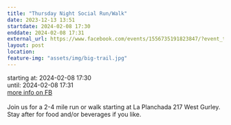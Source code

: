 ```yaml
---
title: "Thursday Night Social Run/Walk"
date: 2023-12-13 13:51
startdate: 2024-02-08 17:30
enddate: 2024-02-08 17:31
external_url: https://www.facebook.com/events/1556735191823847/?event_time_id=1556735215157178
layout: post
location: 
feature-img: "assets/img/big-trail.jpg"
---
```


starting at: 2024-02-08 17:30<br>until: 2024-02-08 17:31<br><a href="https://www.facebook.com/events/1556735191823847/?event_time_id=1556735215157178">more info on FB</a><br><br>Join us for a 2-4 mile run or walk starting at La Planchada 217 West Gurley. Stay after for food and/or beverages if you like. <br>
  <br>
  
